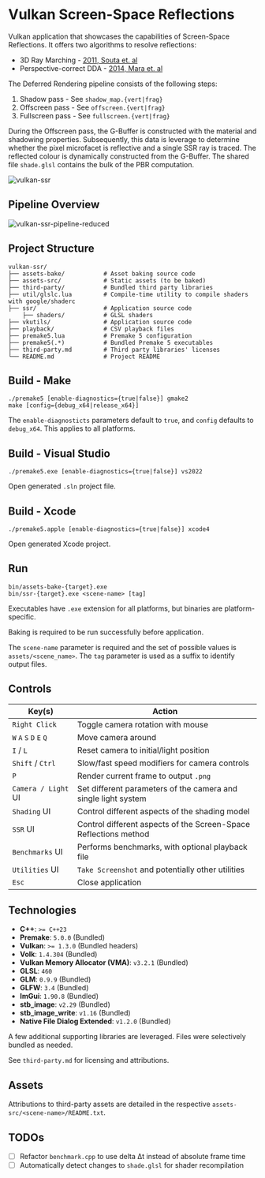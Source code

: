 # Vulkan Screen-Space Reflections

Vulkan application that showcases the capabilities of Screen-Space Reflections.
It offers two algorithms to resolve reflections:

* 3D Ray Marching - [2011, Souta et. al](https://www.advances.realtimerendering.com/s2011/SousaSchulzKazyan%20-%20CryEngine%203%20Rendering%20Secrets%20\((Siggraph%202011%20Advances%20in%20Real-Time%20Rendering%20Course).ppt)
* Perspective-correct DDA - [2014, Mara et. al](https://www.jcgt.org/published/0003/04/04/)

The Deferred Rendering pipeline consists of the following steps:

1. Shadow pass - See `shadow_map.{vert|frag}`
2. Offscreen pass - See `offscreen.{vert|frag}`
3. Fullscreen pass - See `fullscreen.{vert|frag}`

During the Offscreen pass, the G-Buffer is constructed with the material and shadowing properties.
Subsequently, this data is leverage to determine whether the pixel microfacet is reflective and a single
SSR ray is traced. The reflected colour is dynamically constructed from the G-Buffer.
The shared file `shade.glsl` contains the bulk of the PBR computation.

![vulkan-ssr](https://github.com/user-attachments/assets/3951ec2d-4257-49b0-9aee-3cd2fbf0d74c)

## Pipeline Overview

![vulkan-ssr-pipeline-reduced](https://github.com/user-attachments/assets/cd3501f7-8003-4bc6-aa91-576b7af055b8)

## Project Structure

```plaintext
vulkan-ssr/
├── assets-bake/           # Asset baking source code
├── assets-src/            # Static assets (to be baked)
├── third-party/           # Bundled third party libraries
├── util/glslc.lua         # Compile-time utility to compile shaders with google/shaderc 
├── ssr/                   # Application source code
    ├── shaders/           # GLSL shaders
├── vkutils/               # Application source code
├── playback/              # CSV playback files
├── premake5.lua           # Premake 5 configuration
├── premake5(.*)           # Bundled Premake 5 executables
├── third-party.md         # Third party libraries' licenses
└── README.md              # Project README
```

## Build - Make

```shell
./premake5 [enable-diagnostics={true|false}] gmake2
make [config={debug_x64|release_x64}]
```

The `enable-diagnosticts` parameters default to `true`, and `config` defaults to `debug_x64`.
This applies to all platforms.

## Build - Visual Studio

```shell
./premake5.exe [enable-diagnostics={true|false}] vs2022
```

Open generated `.sln` project file.

## Build - Xcode

```shell
./premake5.apple [enable-diagnostics={true|false}] xcode4
```

Open generated Xcode project.

## Run

```shell
bin/assets-bake-{target}.exe
bin/ssr-{target}.exe <scene-name> [tag]
```

Executables have `.exe` extension for all platforms, but binaries are platform-specific.

Baking is required to be run successfully before application.

The `scene-name` parameter is required and the set of possible values is `assets/<scene_name>`.
The `tag` parameter is used as a suffix to identify output files.

## Controls

| Key(s)                  | Action                                                           |
|-------------------------|------------------------------------------------------------------|
| `Right Click`           | Toggle camera rotation with mouse                                |
| `W` `A` `S` `D` `E` `Q` | Move camera around                                               |
| `I` / `L`               | Reset camera to initial/light position                           |
| `Shift` / `Ctrl`        | Slow/fast speed modifiers for camera controls                    |
| `P`                     | Render current frame to output `.png`                            |
| `Camera / Light` UI     | Set different parameters of the camera and single light system   |
| `Shading` UI            | Control different aspects of the shading model                   |
| `SSR` UI                | Control different aspects of the Screen-Space Reflections method |
| `Benchmarks` UI         | Performs benchmarks, with optional playback file                 |
| `Utilities` UI          | `Take Screenshot` and potentially other utilities                |
| `Esc`                   | Close application                                                |

## Technologies

* **C++**: `>= C++23`
* **Premake**: `5.0.0` (Bundled)
* **Vulkan**: `>= 1.3.0` (Bundled headers)
* **Volk**: `1.4.304` (Bundled)
* **Vulkan Memory Allocator (VMA)**: `v3.2.1` (Bundled)
* **GLSL**: `460`
* **GLM**: `0.9.9` (Bundled)
* **GLFW**: `3.4` (Bundled)
* **ImGui**: `1.90.8` (Bundled)
* **stb_image**: `v2.29` (Bundled)
* **stb_image_write**: `v1.16` (Bundled)
* **Native File Dialog Extended**: `v1.2.0` (Bundled)

A few additional supporting libraries are leveraged. Files were selectively bundled as needed.

See `third-party.md` for licensing and attributions.

## Assets

Attributions to third-party assets are detailed in the respective `assets-src/<scene-name>/README.txt`.

## TODOs

* [ ] Refactor `benchmark.cpp` to use delta Δt instead of absolute frame time
* [ ] Automatically detect changes to `shade.glsl` for shader recompilation
